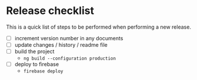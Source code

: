 # Release checklist

This is a quick list of steps to be performed when performing a new release.

- [ ] increment version number in any documents
- [ ] update changes / history / readme file
- [ ] build the project
  - `ng build --configuration production`
- [ ] deploy to firebase
  - `firebase deploy`
